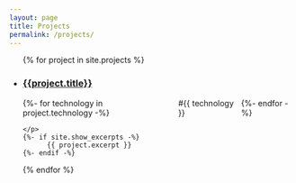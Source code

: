 ```yaml
---
layout: page
title: Projects
permalink: /projects/
---
```

<ul class="post-list">
{% for project in site.projects %}
<li>
    <h3>
        <a href="{{project.permalink}}" class="post-link">{{project.title}} </a>
    </h3>
    <p style="display: flex; justify-content: left; gap: 10px;"> 
            {%- for technology in project.technology -%}
                <span>#{{ technology }}</span>
            {%- endfor -%}

    </p>
    {%- if site.show_excerpts -%}
          {{ project.excerpt }}
    {%- endif -%}
</li>
{% endfor %}
</ul>